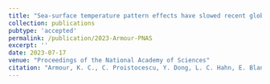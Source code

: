 ```yaml
---
title: "Sea-surface temperature pattern effects have slowed recent global warming and biased emergent constraints on climate sensitivity"
collection: publications
pubtype: 'accepted'
permalink: /publication/2023-Armour-PNAS
excerpt: ''
date: 2023-07-17
venue: "Proceedings of the National Academy of Sciences"
citation: "Armour, K. C., C. Proistocescu, Y. Dong, L. C. Hahn, E. Blanchard-Wrigglesworth, A. G. Pauling, R. C. Jnglin Wills, T. Andrews, M. F. Stuecker, S. Po-Chedley, I. Mitevski, P. M. Forster, J. M. Gregory (2023). &quot;Sea-surface temperature pattern effects have slowed recent global warming and biased emergent constraints on climate sensitivity&quot; <i>Proceedings of the National Academy of Sciences</i>. (accepted)"
---
```

